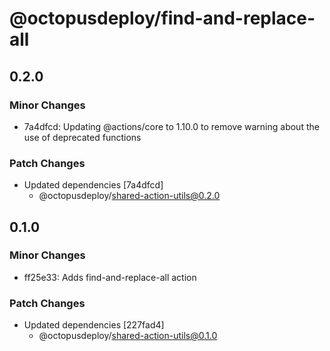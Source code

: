 # @octopusdeploy/find-and-replace-all

## 0.2.0

### Minor Changes

-   7a4dfcd: Updating @actions/core to 1.10.0 to remove warning about the use of deprecated functions

### Patch Changes

-   Updated dependencies [7a4dfcd]
    -   @octopusdeploy/shared-action-utils@0.2.0

## 0.1.0

### Minor Changes

-   ff25e33: Adds find-and-replace-all action

### Patch Changes

-   Updated dependencies [227fad4]
    -   @octopusdeploy/shared-action-utils@0.1.0

